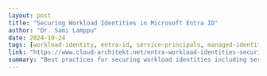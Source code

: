 ```yaml
---
layout: post
title: "Securing Workload Identities in Microsoft Entra ID"
author: "Dr. Sami Lamppu"
date: 2024-10-24
tags: [workload-identity, entra-id, service-principals, managed-identity, azure-security]
link: "https://www.cloud-architekt.net/entra-workload-identities-security/"
summary: "Best practices for securing workload identities including service principals and managed identities in Microsoft Entra ID. Discusses credential management, lifecycle automation, and monitoring strategies for non-human identities."
---
```

